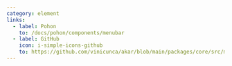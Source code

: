 ```yaml
---
category: element
links:
  - label: Pohon
    to: /docs/pohon/components/menubar
  - label: GitHub
    icon: i-simple-icons-github
    to: https://github.com/vinicunca/akar/blob/main/packages/core/src/menubar/index.ts
---
```

